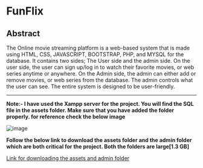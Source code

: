 # FunFlix

## Abstract

The Online movie streaming platform is a web-based system that is made using HTML, CSS, JAVASCRIPT, BOOTSTRAP, PHP, and MYSQL for the database. It contains two sides; The User side and the admin side. On the user side, the user can sign up/log in to watch their favorite movies, or web series anytime or anywhere. On the Admin side, the admin can either add or remove movies, or web series from the database. The admin controls what the user can see. The entire system is designed to be user-friendly.

---

**Note:- I have used the Xampp server for the project. You will find the SQL file in the assets folder. Make sure that you have added the folder properly. for reference check the below image**

![image](https://github.com/TharunReddyCSE/FunFlix/assets/52944771/fa7b1351-3f8a-4f19-923d-2689c1544c79)


**Follow the below link to download the assets folder and the admin folder which are both critical for the project. Both the folders are large[1.3 GB]**

[Link for downloading the assets and admin folder](https://mega.nz/fm/EmsiXYgK)
